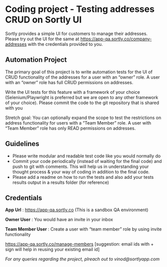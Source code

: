 # Coding project - Testing addresses CRUD on Sortly UI
Sortly provides a simple UI for customers to manage their addresses.  Please try out the UI for the same at  https://app-qa.sortly.co/company-addresses with the credentials provided to you.

## Automation Project
The primary goal of this project is to write automation tests for the UI of CRUD functionality of the addresses for a user with an “owner” role.  A user with an “owner” role has full CRUD permissions on addresses. 

Write the UI tests for this feature with a framework of your choice (Selenium/Playwright is preferred but we are open to any other framework of your choice).  Please commit the code to the git repository that is shared with you

Stretch goal: You can optionally expand the scope to test the restrictions on address functionality for users with a “Team Member” role.  A user with “Team Member” role has only READ permissions on addresses.

## Guidelines
* Please write modular and readable test code like you would normally do
* Commit your code periodically (instead of waiting for the final code) and push to git with comments.  This will help us in understanding your thought process & your way of coding in addition to the final code.
* Please add a readme on how to run the tests and also add your tests results output in a results folder (for reference)

## Credentials

**App Url** : https://app-qa.sortly.co (This is a sandbox QA environment)

**Owner User** : You would have an invite in your inbox 

**Team Member User** : Create a user with “team member” role by using invite functionality

https://app-qa.sortly.co/manage-members
[suggestion:  email ids with + sign will help in reusing your existing email id]


_For any queries regarding the project, plreach out to vinod@sortlyapp.com_
